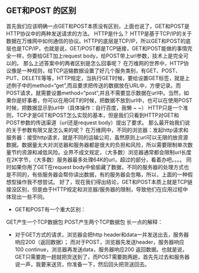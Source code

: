 ## GET和POST 的区别

首先我们应该明确一点GET和POST本质没有区别，上面也说了，GET和POST是HTTP协议中的两种发送请求的方法。 HTTP是什么？
HTTP是基于TCP/IP的关于数据在万维网中如何通信的协议。HTTP的底层是TCP/IP，所以GET和POST的底层也是TCP/IP，也就是说，GET/POST都是TCP链接，GET和POST能做的事情完全一样，你要给GET加上request
body，给POST带上url参数，技术上是完全可以的。 那么上述答案中的两者区别是怎么回事呢？
在万维网的世界中，HTTP协议像是一种规则，给TCP运输数据设置了好几个服务类别，有GET、POST、PUT、DELETE等等，HTTP规定，当执行GET时候，要给设置GET标签，就是上述例子中的method=“get”,而且要求把传送的数据放在URL中，方便记录。而POST请求，就需要设置method=“post”,并且不需要显示数据在url中。当然，如果你是好事者，你可以在用GET的时候，把数据不放到url中，也可以在使用POST时候，把数据显示到url中（具体操作：自行百度，我懒 ~ ~）
HTTP只是一个准则，TCP才是GET和POST怎么实现的基本，但是我们只看到HTTP对GET和POST参数的传送渠道（url还是request
body）提出了要求。 那么最开始我们说的关于参数有限又是怎么来的呢？
在万维网中，不同的浏览器：发起http请求和服务器：接受http请求，就是不同的运输公司，虽然原则上url可以无限的放资源数据。数据量太大对浏览器和服务器都是很大的负担和风险，所以需要限制单次数量节约资源和减低风险。业界不成文规定，（大多数）浏览器通常都会限制url长度在2K字节，（大多数）服务器最多处理64K的url，超过的部分，看着办吧。。。。
同时如果你用了GET在request body中偷偷藏了数据，不同的服务器的处理方式也是不同的，有些服务器会帮你读出数据，有的服务器会忽略，所以，上面的一种假想型操作我不想尝试。
好了，现在我们得出结论，GET和POST本质上就是TCP链接没区别，但是由于HTTP规定和浏览器/服务器的限制，导致他们在应用过程中体现出一些不同。


* GET和POST有一个重大区别：

GET产生一个TCP数据包
POST产生两个TCP数据包
长一点的解释：

* 对于GET方式的请求，浏览器会把http header和data一并发送出去，服务器响应200（返回数据）；
而对于POST，浏览器先发送header，服务器响应100 continue，浏览器再发送data，服务器响应200 返回数据。也就是说，GET只需要跑一趟就把货送到了，而POST需要跑两趟，首先先过去和服务器说一声，我要来送货，你准备一下，然后回头把货送回去。
 